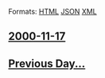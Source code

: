 
Formats: [HTML](2000/11/17/index.html)  [JSON](2000/11/17/index.json)  [XML](2000/11/17/index.xml)  

## [2000-11-17](/news/2000/11/17/index.md)

## [Previous Day...](/news/2000/11/16/index.md)

